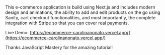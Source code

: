 This e-commerce application is build using Next.js and includes modern design and animations, the ability to add and edit products on the go using Sanity, cart checkout functionalities, and most importantly, the complete integration with Stripe so that you can cover real payments.

Live Demo: [https://ecommerce-carolinanonato.vercel.app/](https://ecommerce-carolinanonato.vercel.app/)

Thanks JavaScript Mastery for the amazing tutorial!
